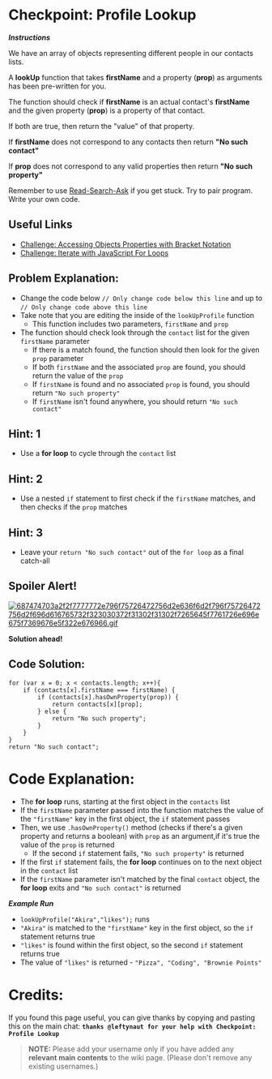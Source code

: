 # Checkpoint: Profile Lookup

***Instructions***

We have an array of objects representing different people in our contacts lists.

A **lookUp** function that takes **firstName** and a property (**prop**) as arguments has been pre-written for you.

The function should check if **firstName** is an actual contact's **firstName** and the given property (**prop**) is a property of that contact.

If both are true, then return the "value" of that property.

If **firstName** does not correspond to any contacts then return **"No such contact"**

If **prop** does not correspond to any valid properties then return **"No such property"**

Remember to use [ Read-Search-Ask](FreeCodeCamp-Get-Help) if you get stuck. Try to pair program. Write your own code.

## Useful Links
- [Challenge: Accessing Objects Properties with Bracket Notation](http://www.freecodecamp.com/challenges/accessing-objects-properties-with-bracket-notation)
- [Challenge: Iterate with JavaScript For Loops](http://www.freecodecamp.com/challenges/iterate-with-javascript-for-loops)

## Problem Explanation:
- Change the code below `// Only change code below this line` and up to `// Only change code above this line`
- Take note that you are editing the inside of the `lookUpProfile` function
  - This function includes two parameters, `firstName` and `prop`
- The function should check look through the `contact` list for the given `firstName` parameter
  - If there is a match found, the function should then look for the given `prop` parameter
  - If both `firstName` and the associated `prop` are found, you should return the value of the `prop`
  - If `firstName` is found and no associated `prop` is found, you should return `"No such property"`
  - If `firstName` isn't found anywhere, you should return `"No such contact"`

## Hint: 1
- Use a **for loop** to cycle through the `contact` list

## Hint: 2
- Use a nested `if` statement to first check if the `firstName` matches, and then checks if the `prop` matches

## Hint: 3
- Leave your `return "No such contact"` out of the `for loop` as a final catch-all

## Spoiler Alert!
[![687474703a2f2f7777772e796f75726472756d2e636f6d2f796f75726472756d2f696d616765732f323030372f31302f31302f7265645f7761726e696e675f7369676e5f322e676966.gif](https://files.gitter.im/FreeCodeCamp/Wiki/nlOm/thumb/687474703a2f2f7777772e796f75726472756d2e636f6d2f796f75726472756d2f696d616765732f323030372f31302f31302f7265645f7761726e696e675f7369676e5f322e676966.gif)](https://files.gitter.im/FreeCodeCamp/Wiki/nlOm/687474703a2f2f7777772e796f75726472756d2e636f6d2f796f75726472756d2f696d616765732f323030372f31302f31302f7265645f7761726e696e675f7369676e5f322e676966.gif)

**Solution ahead!**

## Code Solution:

```
for (var x = 0; x < contacts.length; x++){
    if (contacts[x].firstName === firstName) {
        if (contacts[x].hasOwnProperty(prop)) {
            return contacts[x][prop];
        } else {
            return "No such property";
        }
    }
}
return "No such contact";
```

# Code Explanation:
- The **for loop** runs, starting at the first object in the `contacts` list
- If the `firstName` parameter passed into the function matches the value of the `"firstName"` key in the first object, the `if` statement passes
- Then, we use `.hasOwnProperty()` method (checks if there's a given property and returns a boolean) with `prop` as an argument,if it's true the value of the `prop` is returned
  - If the second `if` statement fails, `"No such property"` is returned
- If the first `if` statement fails, the **for loop** continues on to the next object in the `contact` list
- If the `firstName` parameter isn't matched by the final `contact` object, the **for loop** exits and `"No such contact"` is returned

***Example Run***

- `lookUpProfile("Akira","likes");` runs
- `"Akira"` is matched to the `"firstName"` key in the first object, so the `if` statement returns true
- `"likes"` is found within the first object, so the second `if` statement returns true
- The value of `"likes"` is returned - `"Pizza", "Coding", "Brownie Points"`



# Credits:
If you found this page useful, you can give thanks by copying and pasting this on the main chat:  **`thanks @leftynaut for your help with Checkpoint: Profile Lookup`**

> **NOTE:** Please add your username only if you have added any **relevant main contents** to the wiki page. (Please don't remove any existing usernames.)

